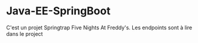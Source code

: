 # Java-EE-SpringBoot

C'est un projet Springtrap Five Nights At Freddy's. Les endpoints sont à lire dans le project

